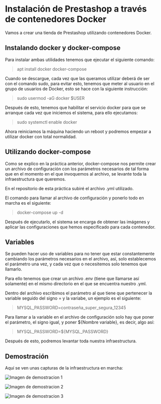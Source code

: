 # Instalación de Prestashop a través de contenedores Docker

Vamos a crear una tienda de Prestashop utilizando contenedores Docker.

## Instalando docker y docker-compose

Para instalar ambas utilidades tenemos que ejecutar el siguiente comando:

>apt install docker docker-compose

Cuando se descargue, cada vez que las queramos utilizar deberá de ser con el comando sudo, para evitar esto, tenemos que meter al usuario en el grupo de usuarios de Docker, esto se hace con la siguiente instrucción:

>sudo usermod -aG docker $USER

Después de esto, tenemos que habilitar el servicio docker para que se arranque cada vez que iniciemos el sistema, para ello ejecutamos:

>sudo systemctl enable docker

Ahora reiniciamos la máquina haciendo un reboot y podremos empezar a utilizar docker con total normalidad.

## Utilizando docker-compose

Como se explico en la práctica anterior, docker-compose nos permite crear un archivo de configuración con los parámetros necesarios de tal forma que en el momento en el que invoquemos al archivo, se levante toda la infraestructura que queremos.

En el repositorio de esta práctica subiré el archivo .yml utilizado.

El comando para llamar al archivo de configuración y ponerlo todo en marcha es el siguiente:

>docker-compose up -d

Después de ejecutarlo, el sistema se encarga de obtener las imágenes y aplicar las configuraciones que hemos especificado para cada contenedor.

## Variables

Se pueden hacer uso de variables para no tener que estar constantemente cambiando los parámetros necesarios en el archivo, así, solo establecemos el parámetro una vez, y cada vez que o necesitemos solo tenemos que llamarlo.

Para ello tenemos que crear un archivo .env (tiene que llamarse así solamente) en el mismo directorio en el que se encuentra nuestro .yml.

Dentro del archivo escribimos el parámetro al que tiene que pertenecer la variable seguido del signo = y la variabe, un ejemplo es el siguiente:

>MYSQL_PASSWORD=contraseña_super_segura_12345

Para llamar a la variable en el archivo de configuración solo hay que poner el parámetro, el signo igual, y poner ${Nombre variable}, es decir, algo así:

>MYSQL_PASSWORD=${MYSQL_PASSWORD}

Después de esto, podremos levantar toda nuestra infraestructura.

## Demostración

Aquí se ven unas capturas de la infraestructura en marcha:

![Imagen de demostracion 1](/capturas/demostracion_2.png)

![Imagen de demostracion 2](/capturas/demostracion_1.png)

![Imagen de demostracion 3](/capturas/demostracion_3.png)
